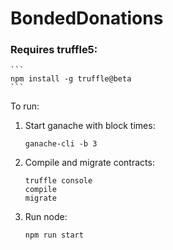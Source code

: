 # BondedDonations


### Requires truffle5: 
    ```
    npm install -g truffle@beta
    ```
    

To run: 

1. Start ganache with block times: 
    ```
    ganache-cli -b 3
    ```

2. Compile and migrate contracts:
    ```
    truffle console
    compile
    migrate
    ```
3. Run node: 
    ```
    npm run start
    ```
